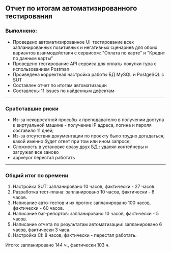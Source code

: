 ## Отчет по итогам автоматизированного тестирования
### Выполнено:
* Проведено автоматизированное UI-тестирование всех запланированных позитивных и негативных сценариев для обоих вариантов взаимодействия с сервисом: "Оплата по карте" и "Кредит по данным карты"
* Проведено тестирование API сервиса для оплаты покупки тура с использованием Postman
* Проиведена корректная настройка работы БД MySQL и PostgeSQL с SUT
* Составлен отчет по итогам автоматизации
* Составлены 11 issues по найденным дефектам
___

### Сработавшие риски
* Из-за некорректной просьбы к преподавателю в получении доступа к виртуальной машине - получение IP адреса, логина и пароля составило 11 дней;
* Из-за отсутствия документации по проекту было трудно догадаться, какой именно будет ответ при том или ином запросе;
* Сложность в установке сразу двух БД : удалял контейнеры и загружал все заново
* appveyor перестал работать
___

### Общий итог по времени
1. Настройка SUT: запланировано 10 часов, фактически - 27 часов.
2. Разработка тест-плана: запланировано 10 часов, фактически - 8 часов.
3. Написание авто-тестов и их прогон: запланировано 100 часов, фактически - 60 часов.
4. Написание баг-репортов: запланировано 10 часов, фактически - 5 часов.
5. Написание отчета по результатам автоматизации: запланировано 6 часов, фактически 3 часа.
6. Настройка CI: 8 часов, фактически - перестал работать.

Итого: запланировано 144 ч., фактически 103 ч.